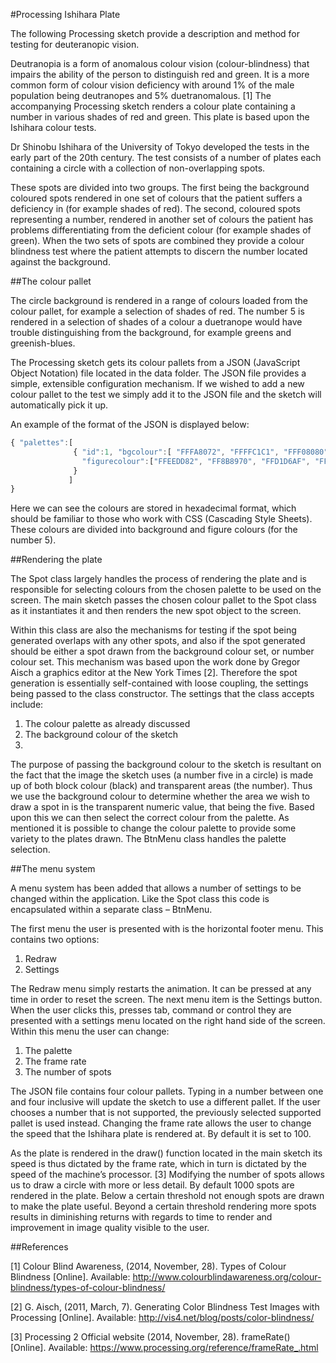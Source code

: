 #Processing Ishihara Plate

The following Processing sketch provide a description and method for testing for deuteranopic vision.

Deutranopia is a form of anomalous colour vision (colour-blindness) that impairs the ability of the person to distinguish red and green. It is a more common form of colour vision deficiency with around 1% of the male population being deutranopes and 5% duetranomalous. [1]
The accompanying Processing sketch renders a colour plate containing a number in various shades of red and green. This plate is based upon the Ishihara colour tests.

Dr Shinobu Ishihara of the University of Tokyo developed the tests in the early part of the 20th century. The test consists of a number of plates each containing a circle with a collection of non-overlapping spots.

These spots are divided into two groups. The first being the background coloured spots rendered in one set of colours that the patient suffers a deficiency in (for example shades of red). The second, coloured spots representing a number, rendered in another set of colours the patient has problems differentiating from the deficient colour (for example shades of green).
When the two sets of spots are combined they provide a colour blindness test where the patient attempts to discern the number located against the background.


##The colour pallet

The circle background is rendered in a range of colours loaded from the colour pallet, for example a selection of shades of red. 
The number 5 is rendered in a selection of shades of a colour a duetranope would have trouble distinguishing from the background, 
for example greens and greenish-blues.

The Processing sketch gets its colour pallets from a JSON (JavaScript Object Notation) file located in the data folder. 
The JSON file provides a simple, extensible configuration mechanism. If we wished to add a new colour pallet to the test 
we simply add it to the JSON file and the sketch will automatically pick it up.

An example of the format of the JSON is displayed below:

```javascript
{ "palettes":[
              { "id":1, "bgcolour":[ "FFFA8072", "FFFFC1C1", "FFF08080"], 
                "figurecolour":["FFEEDD82", "FF8B8970", "FFD1D6AF", "FFCDC9A5", "FF9CAA94", "FF9CAB9A"]
              } 
             ]
} 
```

Here we can see the colours are stored in hexadecimal format, which should be familiar to those who work with CSS (Cascading Style Sheets).
These colours are divided into background and figure colours (for the number 5).

##Rendering the plate

The Spot class largely handles the process of rendering the plate and is responsible for selecting colours from the chosen palette to be used on the screen.
The main sketch passes the chosen colour pallet to the Spot class as it instantiates it and then renders the new spot object to the screen.

Within this class are also the mechanisms for testing if the spot being generated overlaps with any other spots, and also if the spot generated should be either a spot drawn from the background colour set, or number colour set.
This mechanism was based upon the work done by Gregor Aisch a graphics editor at the New York Times [2].
Therefore the spot generation is essentially self-contained with loose coupling, the settings being passed to the class constructor.
The settings that the class accepts include:

1. The colour palette as already discussed
2. The background colour of the sketch
3. 
The purpose of passing the background colour to the sketch is resultant on the fact that the image the sketch
uses (a number five in a circle) is made up of both block colour (black) and transparent areas (the number).
Thus we use the background colour to determine whether the area we wish to draw a spot in is the transparent numeric value, that being the five. Based upon this we can then select the correct colour from the palette.
As mentioned it is possible to change the colour palette to provide some variety to the plates drawn. The BtnMenu class handles the palette selection.


##The menu system

A menu system has been added that allows a number of settings to be changed within the application. Like the Spot class this code is encapsulated within a separate class – BtnMenu.

The first menu the user is presented with is the horizontal footer menu. This contains two options:

1. Redraw
2.  Settings

The Redraw menu simply restarts the animation. It can be pressed at any time in order to reset the screen.
The next menu item is the Settings button. When the user clicks this, presses tab, command or control they are presented with a settings menu located on the right hand side of the screen.
Within this menu the user can change:

1. The palette
2. The frame rate
3. The number of spots

The JSON file contains four colour pallets. Typing in a number between one and four inclusive will update the sketch to use a different pallet. If the user chooses a number that is not supported, the previously selected supported pallet is used instead.
Changing the frame rate allows the user to change the speed that the Ishihara plate is rendered at. By default it is set to 100.

As the plate is rendered in the draw() function located in the main sketch its speed is thus dictated by the
frame rate, which in turn is dictated by the speed of the machine’s processor. [3]
Modifying the number of spots allows us to draw a circle with more or less detail. By default 1000 spots are rendered in the plate. Below a certain threshold not enough spots are drawn to make the plate useful. Beyond a certain threshold rendering more spots results in diminishing returns with regards to time to render and improvement in image quality visible to the user.



##References

[1] Colour Blind Awareness, (2014, November, 28). Types of Colour Blindness [Online]. Available: http://www.colourblindawareness.org/colour-blindness/types-of-colour-blindness/

[2] G. Aisch, (2011, March, 7). Generating Color Blindness Test Images with Processing [Online]. Available: http://vis4.net/blog/posts/color-blindness/

[3] Processing 2 Official website (2014, November, 28). frameRate() [Online]. Available: https://www.processing.org/reference/frameRate_.html


